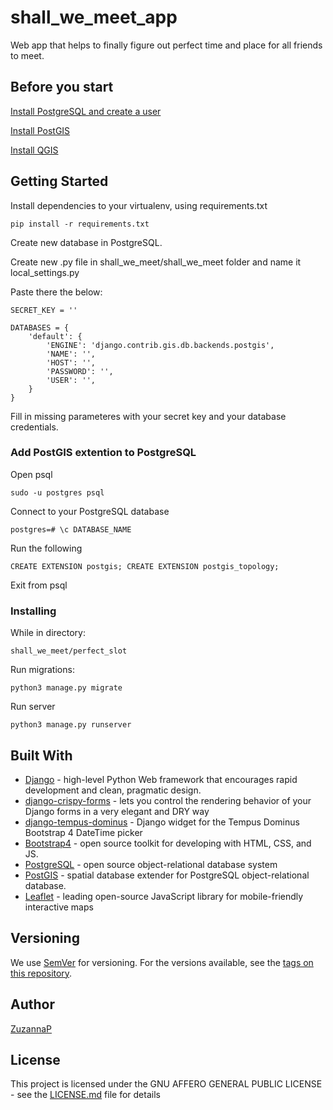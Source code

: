 # shall_we_meet_app
Web app that helps to finally figure out perfect time and place for all friends to meet.

## Before you start

[Install PostgreSQL and create a user](https://www.postgresql.org/download/)

[Install PostGIS](https://postgis.net/install/)

[Install QGIS](https://www.qgis.org/en/site/forusers/alldownloads.html)


## Getting Started

Install dependencies to your virtualenv, using requirements.txt

```
pip install -r requirements.txt
```

Create new database in PostgreSQL.

Create new .py file in shall_we_meet/shall_we_meet folder and name it local_settings.py

Paste there the below:

```
SECRET_KEY = ''

DATABASES = {
    'default': {
        'ENGINE': 'django.contrib.gis.db.backends.postgis',
        'NAME': '',
        'HOST': '',
        'PASSWORD': '',
        'USER': '',
    }
}

```
Fill in missing parameteres with your secret key and your database credentials.

### Add PostGIS extention to PostgreSQL

Open psql
```
sudo -u postgres psql
```
Connect to your PostgreSQL database

```
postgres=# \c DATABASE_NAME
```

Run the following

```
CREATE EXTENSION postgis; CREATE EXTENSION postgis_topology;
```

Exit from psql


### Installing

While in directory:

```
shall_we_meet/perfect_slot
```

Run migrations:

```
python3 manage.py migrate
```
Run server

```
python3 manage.py runserver
```

## Built With

* [Django](https://www.djangoproject.com/)  - high-level Python Web framework that encourages rapid development and clean, pragmatic design.
* [django-crispy-forms](https://github.com/django-crispy-forms/django-crispy-forms) - lets you control the rendering behavior of your Django forms in a very elegant and DRY way 
* [django-tempus-dominus](https://pypi.org/project/django-tempus-dominus/) - Django widget for the Tempus Dominus Bootstrap 4 DateTime picker
* [Bootstrap4](https://getbootstrap.com/) - open source toolkit for developing with HTML, CSS, and JS.
* [PostgreSQL](https://www.postgresql.org/) -  open source object-relational database system
* [PostGIS](https://postgis.net/) - spatial database extender for PostgreSQL object-relational database.
* [Leaflet](https://leafletjs.com/) - leading open-source JavaScript library for mobile-friendly interactive maps

## Versioning

We use [SemVer](http://semver.org/) for versioning. For the versions available, see the [tags on this repository](https://github.com/your/project/tags). 

## Author

[ZuzannaP](https://github.com/ZuzannaP)

## License

This project is licensed under the GNU AFFERO GENERAL PUBLIC LICENSE - see the [LICENSE.md](https://github.com/ZuzannaP/shall_we_meet_app/blob/master/LICENSE) file for details

